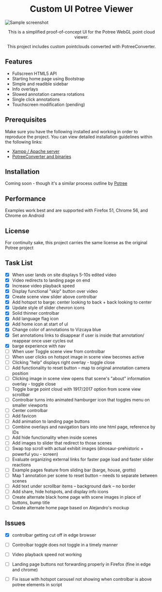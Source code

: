<h1 align="center">Custom UI Potree Viewer</h1>

![Sample screenshot](https://github.com/ceciliaconsta3/kiosk/blob/master/assets/img/readme-pic.PNG?raw=true "Screenshot")

<p align="center">This is a simplified proof-of-concept UI for the Potree WebGL point cloud viewer.</p>
<p align="center">This project includes custom pointclouds converted with PotreeConverter.</p>

## Features
* Fullscreen HTML5 API
* Starting home page using Bootstrap
* Simple and readible sidebar
* Info overlays
* Slowed annotation camera rotations
* Single click annotations
* Touchscreen modification (pending)

## Prerequisites
Make sure you have the following installed and working in order to reproduce the project. You can view detailed installation guidelines within the following links:
* [Xampp / Apache server](https://www.apachefriends.org/index.html)
* [PotreeConverter and binaries](https://github.com/potree/PotreeConverter/releases)

## Installation
Coming soon - though it's a similar process outline by [Potree](http://potree.org/)

## Performance
Examples work best and are supported with Firefox 51, Chrome 56, and Chrome on Android

## License
For continuity sake, this project carries the same license as the original Potree project

## Task List
- [x] When user lands on site displays 5-10s edited video
- [x] Video redirects to landing page on end
- [x] Increase video playback speed
- [x] Display functional "skip" button over video
- [x] Create scene view slider above controlbar
- [x] Add hotspot to barge: center looking to back + back looking to center 
- [x] Update style of slider chevron icons
- [x] Solid thinner controlbar
- [x] Add language flag icon
- [x] Add home icon at start of ul
- [x] Change color of annotations to Vizcaya blue
- [x] Set annotations links to disappear if user is inside that annotation/ reappear once user cycles out
- [x] barge experience with nav 
- [ ] When user Toggle scene view from controlbar
- [ ] When user clicks on hotspot image in scene view becomes active
- [ ] Clicking "help" displays right overlay - toggle close
- [ ] Add functionality to reset button – map to original annotation camera position
- [ ] Clicking image in scene view opens that scene's "about" information overlay - toggle close
- [ ] Toggle barge point cloud with 1917/2017 option from scene view scrollbar
- [ ] Controlbar turns into animated hamburger icon that toggles menu on smaller viewports
- [ ] Center controlbar
- [ ] Add favicon
- [ ] Add animation to landing page buttons
- [ ] Combine overlays and navigation bars into one html page, reference by IDs
- [ ] Add hide functionality when inside scenes
- [ ] Add images to slider that redirect to those scenes
- [ ] Swap top scroll with actual exhibit images (dinosaur-prehistoric + powerful you - screen)
- [ ] Evaluate organizing external links for faster page load and faster slider reactions
- [ ] Example pages feature from sliding bar (barge, house, grotto)
- [ ] Map 1 annotation per scene to reset button – needs to separate between scenes
- [ ] Add text under scrollbar items – background dark – no border
- [ ] Add share, hide hotspots, and display info icons
- [ ] Create alternate black home page with scene images in place of buttons, bump title
- [ ] Create alternate home page based on Alejandro's mockup

## Issues
- [x] controlbar getting cut off in edge browser
- [ ] Controlbar toggle does not toggle in a timely manner
- [ ] Video playback speed not working
- [ ] Landing page buttons not forwarding properly in Firefox (fine in edge and chrome)
- [ ]  Fix issue with hotspot carousel not showing when controlbar is above potree elements in script


